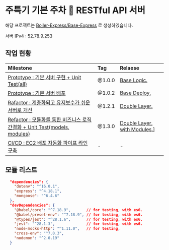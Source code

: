 # 주특기 기본 주차 🎉 RESTful API 서버

해당 프로젝트는 [Boiler-Express/Base-Express](https://github.com/Boiler-Express/.github/blob/main/profile/BASIC-COURSE.md) 로 생성하였습니다.

서버 IPv4 : 52.78.9.253

## 작업 현황

| Milestone                                           | Tag    | Relaese |
| :-------------------------------------------------- | :----- | :------ |
| [Prototype : 기본 서버 구현 + Unit Test(all)](https://github.com/unchaptered/hanghae-backend-1/milestone/1)                       | @1.0.0 | [Base Logic.](https://github.com/unchaptered/hanghae-backend-1/releases/tag/%401.0.0) |
| [Prototype : 기본 서버 배포](https://github.com/unchaptered/hanghae-backend-1/milestone/4) | @1.0.2 | [Base Deploy.](https://github.com/unchaptered/hanghae-backend-1/releases/tag/%401.0.2) |
| [Rafactor : 계층화되고 유지보수가 쉬운 서버로 개선](https://github.com/unchaptered/hanghae-backend-1/milestone/2)  | @1.2.1 | [Double Layer.](https://github.com/unchaptered/hanghae-backend-1/releases/tag/%401.2.1) |
| [Refactor : 모듈화를 통한 비즈니스 로직 간결화 + Unit Test(models, modules)](https://github.com/unchaptered/hanghae-backend-1/milestone/5) | @1.3.0 | [Double Layer, with Modules.](https://github.com/unchaptered/hanghae-backend-1/releases/tag/%401.3.0)] |
| [CI/CD : EC2 배포 자동화 파이프 라인 구축](https://github.com/unchaptered/hanghae-backend-1/milestone/3)          | - | - |

## 모듈 리스트

```json
  "dependencies": {
    "dotenv": "^16.0.1",
    "express": "^4.18.1",
    "mongoose": "^6.4.6"
  },
  "devDependencies": {
    "@babel/core": "^7.18.9",       // for testing, with es6.
    "@babel/preset-env": "^7.18.9", // for testing, with es6.
    "@types/jest": "^28.1.6",       // for testing, with es6.
    "jest": "^28.1.3",              // for testing, with es6.
    "node-mocks-http": "^1.11.0",   // for testing,
    "cross-env": "^7.0.3",
    "nodemon": "^2.0.19"
  }
```
